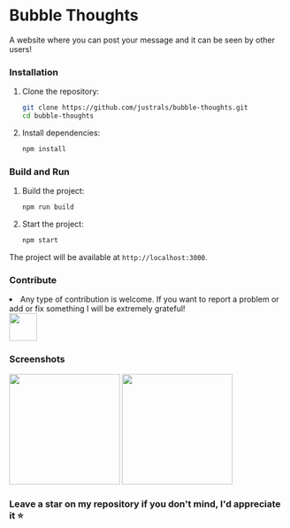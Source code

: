 <h1>Bubble Thoughts</h1>
A website where you can post your message and it can be seen by other users!

<h3>Installation</h3>

1. Clone the repository:

   ```bash
   git clone https://github.com/justrals/bubble-thoughts.git
   cd bubble-thoughts
   ```

2. Install dependencies:

   ```bash
   npm install
   ```

<h3>Build and Run</h3>

1. Build the project:

   ```bash
   npm run build
   ```

2. Start the project:

   ```bash
   npm start
   ```

The project will be available at `http://localhost:3000`.

<h3>Contribute</h3>
<li>Any type of contribution is welcome. If you want to report a problem or add or fix something I will be extremely grateful!</li>
<a href="https://github.com/justrals/twokinds-universe-website/graphs/contributors">
  <img src="https://contrib.rocks/image?repo=justrals/bubble-thoughts" style="height:50px"/>
</a>

<h3>Screenshots</h3>
<img src="https://github.com/user-attachments/assets/8f1c1cee-b08f-4174-a7bc-c0f0a0225d0c" style="height:200px;"/> <img src="https://github.com/user-attachments/assets/87505952-c2bb-4f81-be04-31b4cf487721" style="height:200px;"/>

<h3>Leave a star on my repository if you don't mind, I'd appreciate it ⭐️</h3>
